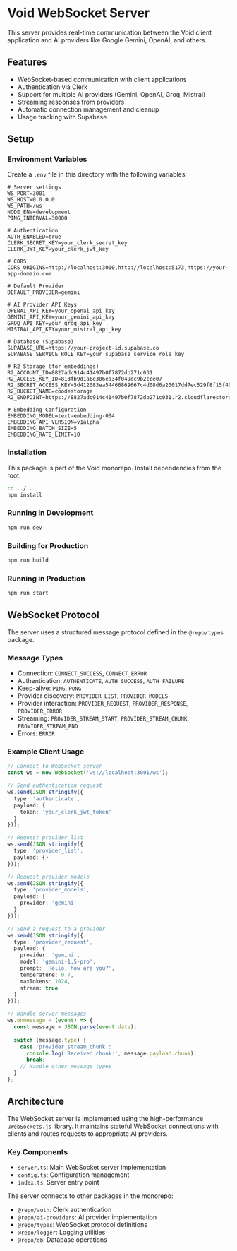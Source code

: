 # Void WebSocket Server

This server provides real-time communication between the Void client application and AI providers like Google Gemini, OpenAI, and others.

## Features

- WebSocket-based communication with client applications
- Authentication via Clerk
- Support for multiple AI providers (Gemini, OpenAI, Groq, Mistral)
- Streaming responses from providers
- Automatic connection management and cleanup
- Usage tracking with Supabase

## Setup

### Environment Variables

Create a `.env` file in this directory with the following variables:

```
# Server settings
WS_PORT=3001
WS_HOST=0.0.0.0
WS_PATH=/ws
NODE_ENV=development
PING_INTERVAL=30000

# Authentication
AUTH_ENABLED=true
CLERK_SECRET_KEY=your_clerk_secret_key
CLERK_JWT_KEY=your_clerk_jwt_key

# CORS
CORS_ORIGINS=http://localhost:3000,http://localhost:5173,https://your-app-domain.com

# Default Provider
DEFAULT_PROVIDER=gemini

# AI Provider API Keys
OPENAI_API_KEY=your_openai_api_key
GEMINI_API_KEY=your_gemini_api_key
GROQ_API_KEY=your_groq_api_key
MISTRAL_API_KEY=your_mistral_api_key

# Database (Supabase)
SUPABASE_URL=https://your-project-id.supabase.co
SUPABASE_SERVICE_ROLE_KEY=your_supabase_service_role_key

# R2 Storage (for embeddings)
R2_ACCOUNT_ID=8827adc914c41497b0f7872db271c031
R2_ACCESS_KEY_ID=813fb9d1a6e306ea34f049dc9b2cce07
R2_SECRET_ACCESS_KEY=5d412083ea54466869667c4d08d6a20017dd7ec529f8f15f46f3c261a6389f46
R2_BUCKET_NAME=coodestorage
R2_ENDPOINT=https://8827adc914c41497b0f7872db271c031.r2.cloudflarestorage.com

# Embedding Configuration
EMBEDDING_MODEL=text-embedding-004
EMBEDDING_API_VERSION=v1alpha
EMBEDDING_BATCH_SIZE=5
EMBEDDING_RATE_LIMIT=10
```

### Installation

This package is part of the Void monorepo. Install dependencies from the root:

```bash
cd ../..
npm install
```

### Running in Development

```bash
npm run dev
```

### Building for Production

```bash
npm run build
```

### Running in Production

```bash
npm run start
```

## WebSocket Protocol

The server uses a structured message protocol defined in the `@repo/types` package.

### Message Types

- Connection: `CONNECT_SUCCESS`, `CONNECT_ERROR`
- Authentication: `AUTHENTICATE`, `AUTH_SUCCESS`, `AUTH_FAILURE`
- Keep-alive: `PING`, `PONG`
- Provider discovery: `PROVIDER_LIST`, `PROVIDER_MODELS`
- Provider interaction: `PROVIDER_REQUEST`, `PROVIDER_RESPONSE`, `PROVIDER_ERROR`
- Streaming: `PROVIDER_STREAM_START`, `PROVIDER_STREAM_CHUNK`, `PROVIDER_STREAM_END`
- Errors: `ERROR`

### Example Client Usage

```typescript
// Connect to WebSocket server
const ws = new WebSocket('ws://localhost:3001/ws');

// Send authentication request
ws.send(JSON.stringify({
  type: 'authenticate',
  payload: {
    token: 'your_clerk_jwt_token'
  }
}));

// Request provider list
ws.send(JSON.stringify({
  type: 'provider_list',
  payload: {}
}));

// Request provider models
ws.send(JSON.stringify({
  type: 'provider_models',
  payload: {
    provider: 'gemini'
  }
}));

// Send a request to a provider
ws.send(JSON.stringify({
  type: 'provider_request',
  payload: {
    provider: 'gemini',
    model: 'gemini-1.5-pro',
    prompt: 'Hello, how are you?',
    temperature: 0.7,
    maxTokens: 1024,
    stream: true
  }
}));

// Handle server messages
ws.onmessage = (event) => {
  const message = JSON.parse(event.data);
  
  switch (message.type) {
    case 'provider_stream_chunk':
      console.log('Received chunk:', message.payload.chunk);
      break;
    // Handle other message types
  }
};
```

## Architecture

The WebSocket server is implemented using the high-performance `uWebSockets.js` library. It maintains stateful WebSocket connections with clients and routes requests to appropriate AI providers.

### Key Components

- `server.ts`: Main WebSocket server implementation 
- `config.ts`: Configuration management
- `index.ts`: Server entry point

The server connects to other packages in the monorepo:
- `@repo/auth`: Clerk authentication
- `@repo/ai-providers`: AI provider implementation
- `@repo/types`: WebSocket protocol definitions
- `@repo/logger`: Logging utilities
- `@repo/db`: Database operations 